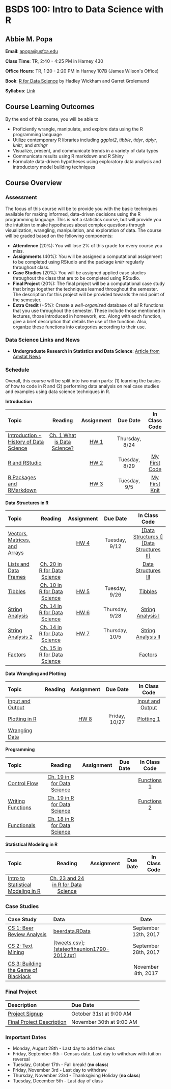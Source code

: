 # BSDS 100: Intro to Data Science with R

## Abbie M. Popa

**Email**: apopa@usfca.edu

**Class Time**: TR, 2:40 - 4:25 PM in Harney 430

**Office Hours**: TR, 1:20 - 2:20 PM in Harney 107B (James Wilson's Office)

**Book**: [R for Data Science](http://r4ds.had.co.nz/index.html) by Hadley Wickham and Garret Grolemund

**Syllabus**: [Link](https://github.com/abbiepopa/BSDS100/blob/master/syllabus/Fall_2018.pdf)

## Course Learning Outcomes

By the end of this course, you will be able to

- Proficiently wrangle, manipulate, and explore data using the R programming language
- Utilize contemporary R libraries including *ggplot2*, *tibble*, *tidyr*, *dplyr*, *knitr*, and *stringr*
- Visualize, present, and communicate trends in a variety of data types
- Communicate results using R markdown and R Shiny
- Formulate data-driven hypotheses using exploratory data analysis and introductory model building techniques

## Course Overview

### Assessment

The focus of this course will be to provide you with the basic techniques available for making informed, data-driven decisions using the R programming language. This is *not* a statistics course, but will provide you the intuition to make hypotheses about complex questions through visualization, wrangling, manipulation, and exploration of data. The course will be graded based on the following components:

- **Attendence** (20%): You will lose 2% of this grade for every course you miss.
- **Assignments** (40%): You will be assigned a computational assignment to be completed using RStudio and the package *knitr* regularly throughout class. 
- **Case Studies** (20%): You will be assigned applied case studies throughout the class that are to be completed using RStudio.
- **Final Project** (20%): The final project will be a computational case study that brings together the techniques learned throughout the semester. The description for this project will be provided towards the mid point of the semester.
- **Extra Credit** (+5%): Create a *well-organized* database of *all* R functions that you use throughout the semester. These include those mentioned in lectures, those introduced in homework, etc. Along with each function, give a brief description that details the use of the function. Also, organize these functions into categories according to their use.

### Data Science Links and News

- **Undergraduate Research in Statistics and Data Science**: [Article from Amstat News](http://magazine.amstat.org/blog/2017/09/01/undergraduateexpectations/)

### Schedule

Overall, this course will be split into two main parts: (1) learning the basics of how to code in R and (2) performing data analysis on real case studies and examples using data science techniques in R.

**Introduction**

| Topic | Reading | Assignment | Due Date | In Class Code |
 | :---  | :---:  | :---:  | :---:  | :---: |
 | [Introduction - History of Data Science](https://github.com/jdwilson4/Intro-Data-Science-2017/blob/master/Lectures/Lecture%201%20Introduction.pdf) | [Ch. 1 What is Data Science?](https://www.safaribooksonline.com/library/view/doing-data-science/9781449363871/ch01.html)| [HW 1](https://github.com/jdwilson4/Intro-Data-Science-2017/blob/master/Assignments/Assignment1.pdf) | Thursday, 8/24| |
 | [R and RStudio](https://github.com/jdwilson4/Intro-Data-Science-2017/blob/master/Lectures/Lecture%202%20R%20and%20RStudio.pdf)| | [HW 2](https://github.com/jdwilson4/Intro-Data-Science-2017/blob/master/Assignments/Assignment2.pdf) | Tuesday, 8/29| [My First Code](https://github.com/jdwilson4/Intro-Data-Science/blob/master/Code_Demonstrations/My_First_Plot.R) |
 | [R Packages and RMarkdown](https://github.com/jdwilson4/Intro-Data-Science-2017/blob/master/Lectures/Lecture%203%20R%20Markdown.pdf)   | | [HW 3](https://github.com/jdwilson4/Intro-Data-Science-2017/blob/master/Assignments/Assignment3.pdf)| Tuesday, 9/5 | [My First Knit](https://github.com/jdwilson4/Intro-Data-Science/blob/master/Code_Demonstrations/Knit_Example.Rmd) |
  
  
 **Data Structures in R**
  
 | Topic | Reading | Assignment | Due Date | In Class Code |
  | :---  | :---:  | :---:  | :---:  | :---: |
  | [Vectors, Matrices, and Arrays](https://github.com/jdwilson4/Intro-Data-Science-2017/blob/master/Lectures/Lecture%204%20Data%20Structures%20I.pdf) | | [HW 4](https://github.com/jdwilson4/Intro-Data-Science-2017/blob/master/Assignments/Assignment4.pdf)| Tuesday, 9/12| [[Data Structures I]](https://github.com/jdwilson4/Intro-Data-Science/blob/master/Code_Demonstrations/Data_Structures1.R) [[Data Structures II]](https://github.com/jdwilson4/Intro-Data-Science/blob/master/Code_Demonstrations/Data_Structures2.R)|
  | [Lists and Data Frames](https://github.com/jdwilson4/Intro-Data-Science-2017/blob/master/Lectures/Lecture%205%20Data%20Structures%20II.pdf) | [Ch. 20 in R for Data Science](http://r4ds.had.co.nz/vectors.html)| | | [Data Structures III](https://github.com/jdwilson4/Intro-Data-Science/blob/master/Code_Demonstrations/Data_Structures3.R) |
  | [Tibbles](http://r4ds.had.co.nz/tibbles.html)| [Ch. 10 in R for Data Science](http://r4ds.had.co.nz/tibbles.html)| [HW 5](https://github.com/jdwilson4/Intro-Data-Science/blob/master/Assignments/Assignment_Tibbles.pdf) | Tuesday, 9/26 | [Tibbles](https://github.com/jdwilson4/Intro-Data-Science/blob/master/Code_Demonstrations/tibbles.R) |
  | [String Analysis](http://r4ds.had.co.nz/strings.html)|[Ch. 14 in R for Data Science](http://r4ds.had.co.nz/strings.html) | [HW 6](https://github.com/jdwilson4/Intro-Data-Science/blob/master/Assignments/Assignment_Strings.pdf)| Thursday, 9/28| [String Analysis I](https://github.com/jdwilson4/Intro-Data-Science/blob/master/Code_Demonstrations/Strings1.R)|
   | [String Analysis 2](http://r4ds.had.co.nz/strings.html)|[Ch. 14 in R for Data Science](http://r4ds.had.co.nz/strings.html) | [HW 7](https://github.com/jdwilson4/Intro-Data-Science/blob/master/Assignments/Assignment_Strings2.pdf)| Thursday, 10/5| [String Analysis II](https://github.com/jdwilson4/Intro-Data-Science/blob/master/Code_Demonstrations/Strings2.R) |
  | [Factors](http://r4ds.had.co.nz/factors.html) | [Ch. 15 in R for Data Science](http://r4ds.had.co.nz/factors.html)| | | [Factors](https://github.com/jdwilson4/Intro-Data-Science/blob/master/Code_Demonstrations/Factors.R) |
  
  
  **Data Wrangling and Plotting**
  
   | Topic | Reading | Assignment | Due Date | In Class Code |
   | :---  | :---:  | :---:  | :---:  | :---: |
   | [Input and Output](https://github.com/jdwilson4/Intro-Data-Science-2017/blob/master/Lectures/Lecture%206%20Input%20and%20Output.pdf) | | | | [Input and Output](https://github.com/jdwilson4/Intro-Data-Science/blob/master/Code_Demonstrations/Input_Output.R) |
   | [Plotting in R](https://github.com/jdwilson4/Intro-Data-Science-2017/blob/master/Lectures/Lecture%207%20Plotting%20in%20R.pdf) | | [HW 8](https://github.com/jdwilson4/Intro-Data-Science/blob/master/Assignments/Assignment_Visualization.pdf) | Friday, 10/27| [Plotting 1](https://github.com/jdwilson4/Intro-Data-Science/blob/master/Code_Demonstrations/Plotting1.R)|
   | [Wrangling Data](https://github.com/jdwilson4/Intro-Data-Science-2017/blob/master/Lectures/Lecture%2010%20Wrangling%20Data.pdf) | | | |
   
 
 
 **Programming**
 
 | Topic | Reading | Assignment | Due Date | In Class Code |
 | :---  | :---:  | :---:  | :---:  | :---: |
 | [Control Flow](https://github.com/jdwilson4/Intro-Data-Science/blob/master/Lectures/Functional%20Programming%20I.pdf)|[Ch. 19 in R for Data Science](http://r4ds.had.co.nz/vectors.html) | | | [Functions 1](https://github.com/jdwilson4/Intro-Data-Science/blob/master/Code_Demonstrations/Functions1.R)|
 | [Writing Functions](https://github.com/jdwilson4/Intro-Data-Science/blob/master/Lectures/Functional%20Programming%20II.pdf)| [Ch. 19 in R for Data Science](http://r4ds.had.co.nz/vectors.html)| | | [Functions 2](https://github.com/jdwilson4/Intro-Data-Science/blob/master/Code_Demonstrations/Functions2.R)|
 | [Functionals](https://github.com/jdwilson4/Intro-Data-Science/blob/master/Lectures/Functional%20Programming%20III.pdf)| [Ch. 18 in R for Data Science](http://r4ds.had.co.nz/vectors.html)| | | 
 
 **Statistical Modeling in R**
 
 | Topic | Reading | Assignment | Due Date | In Class Code |
 | :---  | :---:  | :---:  | :---:  | :---: |
 | [Intro to Statistical Modeling in R](https://github.com/jdwilson4/Intro-Data-Science-2017/blob/master/Lectures/Lecture%2011%20Intro%20to%20Statistical%20Modeling.pdf) | [Ch. 23 and 24 in R for Data Science](http://r4ds.had.co.nz) | | | 


### Case Studies
| Case Study | Data | Date |
|:--- | :---  | :---:  |
|[CS 1: Beer Review Analysis](https://github.com/jdwilson4/Intro-Data-Science-2017/blob/master/Code_Demonstrations/Case%20Study%201/Beer_Analysis.pdf) | [beerdata.RData](https://github.com/jdwilson4/Intro-Data-Science-2017/blob/master/Code_Demonstrations/Case%20Study%201/beer.data.RData) | September 12th, 2017| 
|[CS 2: Text Mining](https://github.com/jdwilson4/Intro-Data-Science/blob/master/Code_Demonstrations/Case%20Study%202/CaseStudy2.pdf) | [[tweets.csv]](https://raw.githubusercontent.com/jdwilson4/Intro-Data-Science/master/Data/tweets.csv); [[stateoftheunion1790-2012.txt]](https://raw.githubusercontent.com/jdwilson4/Intro-Data-Science/master/Data/stateoftheunion1790-2012.txt)| September 28th, 2017|
|[CS 3: Building the Game of Blackjack](https://github.com/jdwilson4/Intro-Data-Science/blob/master/Code_Demonstrations/Case%20Study%203/CaseStudy3.pdf)| | November 8th, 2017|

### Final Project
| Description | Due Date |
|:--- | :---  |
|[Project Signup](https://docs.google.com/spreadsheets/d/1pIAeZ1W5OENRyHbpfZgxKFzmGOtRNT2XkPkCQpjhzHI/edit?usp=sharing) | October 31st at 9:00 AM|
|[Final Project Description](https://github.com/jdwilson4/Intro-Data-Science-2017/blob/master/Assignments/Final_Project_Fall_2017.pdf) | November 30th at 9:00 AM|


### Important Dates

- Monday, August 28th - Last day to add the class
- Friday, September 8th - Census date. Last day to withdraw with tuition reversal
- Tuesday, October 17th - Fall break! (**no class**)
- Friday, November 3rd - Last day to withdraw
- Thursday, November 23rd - Thanksgiving Holiday (**no class**)
- Tuesday, December 5th - Last day of class
